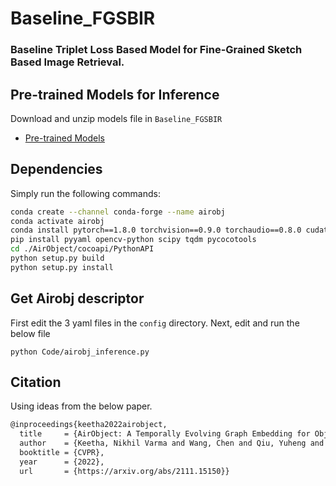 # Baseline_FGSBIR
### Baseline Triplet Loss Based Model for Fine-Grained Sketch Based Image Retrieval.

## Pre-trained Models for Inference

Download and unzip models file in `Baseline_FGSBIR`

* [Pre-trained Models](https://mega.nz/file/IgBVDQrD#qxdB2hNazSTbV1_QdQwO2AamWveCsBTk3AGieZ8jmDQ)

## Dependencies

Simply run the following commands:

```bash
conda create --channel conda-forge --name airobj
conda activate airobj
conda install pytorch==1.8.0 torchvision==0.9.0 torchaudio==0.8.0 cudatoolkit=10.2 -c pytorch
pip install pyyaml opencv-python scipy tqdm pycocotools
cd ./AirObject/cocoapi/PythonAPI
python setup.py build
python setup.py install
```

## Get Airobj descriptor


First edit the 3 yaml files in the `config` directory. Next, edit and run the below file

```
python Code/airobj_inference.py
```

## Citation

Using ideas from the below paper.

```txt
@inproceedings{keetha2022airobject,
  title     = {AirObject: A Temporally Evolving Graph Embedding for Object Identification},
  author    = {Keetha, Nikhil Varma and Wang, Chen and Qiu, Yuheng and Xu, Kuan and Scherer, Sebastian}, 
  booktitle = {CVPR},
  year      = {2022},
  url       = {https://arxiv.org/abs/2111.15150}}
```


